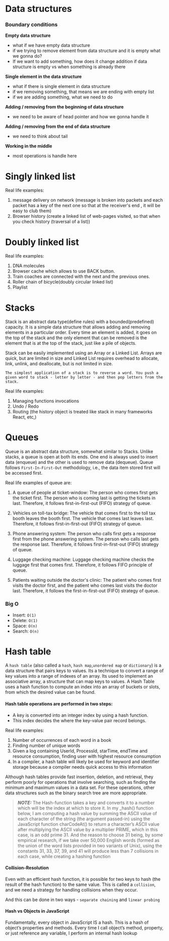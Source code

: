 # Data structures

### Boundary conditions

**Empty data structure**

- what if we have empty data structure
- if we trying to remove element from data structure and it is empty what we gonna do?
- If we want to add something, how does it change addition if data structure is empty vs when something is already there 

**Single element in the data structure**

- what if there is single element in data structure
- if we removing something, that means we are ending with empty list
- if we are adding something, what we need to do

**Adding / removing from the beginning of data structure**

- we need to be aware of head pointer and how we gonna handle it

**Adding / removing from the end of data structure**

- we need to think about tail

**Working in the middle**

- most operations is handle here

# Singly linked list

Real life examples:

1. message delivery on network (message is broken into packets and each packet has a key of the next one so that at the receiver's end , it will be easy to club them)
2. Browser history (create a linked list of web-pages visited, so that when you check history (traversal of a list))

# Doubly linked list

Real life examples:

1. DNA molecules
2. Browser cache which allows to use BACK button.
3. Train coaches are connected with the next and the previous ones.
4. Roller chain of bicycle(doubly circular linked list)
5. Playlist

#  Stacks

Stack is an abstract data type(define rules) with a bounded(predefined) capacity.
It is a simple data structure that allows adding and removing elements
in a particular order. Every time an element is added, it goes on the top
of the stack and the only element that can be removed is the element that
is at the top of the stack, just like a pile of objects.


Stack can be easily implemented using an Array or a Linked List.
Arrays are quick, but are limited in size and Linked List requires overhead to allocate,
link, unlink, and deallocate, but is not limited in size.

`The simplest application of a stack is to reverse a word. You push a given word to stack - letter by letter - and then pop letters from the stack.`

Real life examples:

1. Managing functions invocations
2. Undo / Redo
3. Routing (the history object is treated like stack in many frameworks React, etc,)


#  Queues

Queue is an abstract data structure, somewhat similar to Stacks.
Unlike stacks, a queue is open at both its ends. One end is always used
to insert data (enqueue) and the other is used to remove data (dequeue).
Queue follows `First-In-First-Out` methodology, i.e., the data item stored
first will be accessed first.

Real life examples of queue are:

1. A queue of people at ticket-window: The person who comes first gets the ticket first.
The person who is coming last is getting the tickets in last.
Therefore, it follows first-in-first-out (FIFO) strategy of queue.

2. Vehicles on toll-tax bridge: The vehicle that comes first to the toll tax booth
leaves the booth first. The vehicle that comes last leaves last. Therefore,
it follows first-in-first-out (FIFO) strategy of queue.

3. Phone answering system: The person who calls first gets a response first
from the phone answering system. The person who calls last gets the response last.
Therefore, it follows first-in-first-out (FIFO) strategy of queue.

4. Luggage checking machine: Luggage checking machine checks the luggage first that comes first.
Therefore, it follows FIFO principle of queue.

5. Patients waiting outside the doctor's clinic: The patient who comes first visits
the doctor first, and the patient who comes last visits the doctor last. Therefore,
it follows the first-in-first-out (FIFO) strategy of queue.

### Big O

 - Insert: `O(1)`
 - Delete: `O(1)`
 - Space: `O(n)`
 - Search: `O(n)`

#  Hash table

A `hash table` (also called a `hash`, `hash map`,`unordered map` or `dictionary`) is a data structure that pairs keys to values.
Its a technique to convert a range of key values into a range of indexes of an array.
Its used to implement an associative array, a structure that can map keys to values.
A Hash Table uses a hash function to compute an index into an array of buckets or slots,
from which the desired value can be found.

#### Hash table operations are performed in two steps:
 * A key is converted into an integer index by using a hash function.
 * This index decides the where the key-value pair record belongs.

Real life examples:

1. Number of occurrences of each word in a book
2. Finding number of unique words
3. Given a log containing UserId, ProcessId, starTime, endTime and resource consumption, finding user with highest resource consumption
4. In a compiler, a hash table will likely be used for keyword and identifier storage because a compiler needs quick access to this information


Although hash tables provide fast insertion, deletion, and retrieval,
they perform poorly for operations that involve searching, such as finding the minimum and maximum values in a data set.
For these operations, other data structures such as the binary search tree are more appropriate.

> **_NOTE:_**
The Hash-function takes a key and converts it to a number which will be the index at which to store it.
>In my _hash() function below, I am computing a hash value by summing the ASCII value of each character of the string
>(the argument passed-in) using the JavaScript function charCodeAt() to return a character’s ASCII value after
> multiplying the ASCII value by a multiplier PRIME, which in this case, is an odd prime 31.
>And the reason to choose 31 being, by some empirical research,
> if we take over 50,000 English words (formed as the union of the word lists provided in two variants of Unix),
>using the constants 31, 33, 37, 39, and 41 will produce less than 7 collisions in each case,
>while creating a hashing function

#### Collision-Resolution
Even with an efficient hash function, it is possible for two keys to hash (the result of the hash function)
to the same value. This is called a `collision`, and we need a strategy for handling collisions when they occur.

 And this can be done in two ways - `separate chaining` and `linear probing `

#### **Hash vs Objects in JavaScript**
Fundamentally, every object in JavaScript IS a hash. This is a hash of object’s properties and methods.
Every time I call object’s method, property, or just reference any variable, I perform an internal hash lookup
